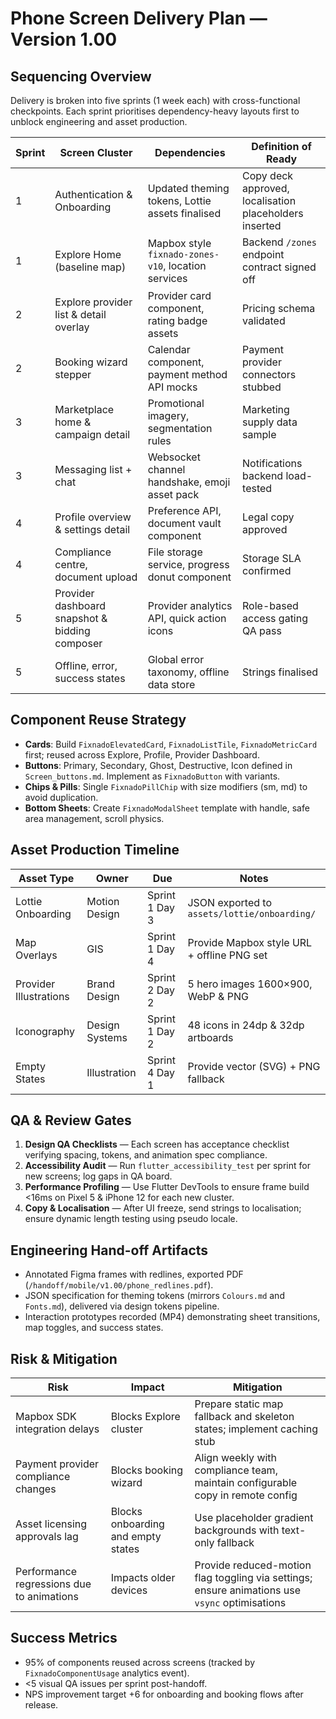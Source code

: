 # Phone Screen Delivery Plan — Version 1.00

## Sequencing Overview
Delivery is broken into five sprints (1 week each) with cross-functional checkpoints. Each sprint prioritises dependency-heavy layouts first to unblock engineering and asset production.

| Sprint | Screen Cluster | Dependencies | Definition of Ready |
| --- | --- | --- | --- |
| 1 | Authentication & Onboarding | Updated theming tokens, Lottie assets finalised | Copy deck approved, localisation placeholders inserted |
| 1 | Explore Home (baseline map) | Mapbox style `fixnado-zones-v10`, location services | Backend `/zones` endpoint contract signed off |
| 2 | Explore provider list & detail overlay | Provider card component, rating badge assets | Pricing schema validated |
| 2 | Booking wizard stepper | Calendar component, payment method API mocks | Payment provider connectors stubbed |
| 3 | Marketplace home & campaign detail | Promotional imagery, segmentation rules | Marketing supply data sample |
| 3 | Messaging list + chat | Websocket channel handshake, emoji asset pack | Notifications backend load-tested |
| 4 | Profile overview & settings detail | Preference API, document vault component | Legal copy approved |
| 4 | Compliance centre, document upload | File storage service, progress donut component | Storage SLA confirmed |
| 5 | Provider dashboard snapshot & bidding composer | Provider analytics API, quick action icons | Role-based access gating QA pass |
| 5 | Offline, error, success states | Global error taxonomy, offline data store | Strings finalised |

## Component Reuse Strategy
- **Cards**: Build `FixnadoElevatedCard`, `FixnadoListTile`, `FixnadoMetricCard` first; reused across Explore, Profile, Provider Dashboard.
- **Buttons**: Primary, Secondary, Ghost, Destructive, Icon defined in `Screen_buttons.md`. Implement as `FixnadoButton` with variants.
- **Chips & Pills**: Single `FixnadoPillChip` with size modifiers (sm, md) to avoid duplication.
- **Bottom Sheets**: Create `FixnadoModalSheet` template with handle, safe area management, scroll physics.

## Asset Production Timeline
| Asset Type | Owner | Due | Notes |
| --- | --- | --- | --- |
| Lottie Onboarding | Motion Design | Sprint 1 Day 3 | JSON exported to `assets/lottie/onboarding/` |
| Map Overlays | GIS | Sprint 1 Day 4 | Provide Mapbox style URL + offline PNG set |
| Provider Illustrations | Brand Design | Sprint 2 Day 2 | 5 hero images 1600×900, WebP & PNG |
| Iconography | Design Systems | Sprint 1 Day 2 | 48 icons in 24dp & 32dp artboards |
| Empty States | Illustration | Sprint 4 Day 1 | Provide vector (SVG) + PNG fallback |

## QA & Review Gates
1. **Design QA Checklists** — Each screen has acceptance checklist verifying spacing, tokens, and animation spec compliance.
2. **Accessibility Audit** — Run `flutter_accessibility_test` per sprint for new screens; log gaps in QA board.
3. **Performance Profiling** — Use Flutter DevTools to ensure frame build <16ms on Pixel 5 & iPhone 12 for each new cluster.
4. **Copy & Localisation** — After UI freeze, send strings to localisation; ensure dynamic length testing using pseudo locale.

## Engineering Hand-off Artifacts
- Annotated Figma frames with redlines, exported PDF (`/handoff/mobile/v1.00/phone_redlines.pdf`).
- JSON specification for theming tokens (mirrors `Colours.md` and `Fonts.md`), delivered via design tokens pipeline.
- Interaction prototypes recorded (MP4) demonstrating sheet transitions, map toggles, and success states.

## Risk & Mitigation
| Risk | Impact | Mitigation |
| --- | --- | --- |
| Mapbox SDK integration delays | Blocks Explore cluster | Prepare static map fallback and skeleton states; implement caching stub |
| Payment provider compliance changes | Blocks booking wizard | Align weekly with compliance team, maintain configurable copy in remote config |
| Asset licensing approvals lag | Blocks onboarding and empty states | Use placeholder gradient backgrounds with text-only fallback |
| Performance regressions due to animations | Impacts older devices | Provide reduced-motion flag toggling via settings; ensure animations use `vsync` optimisations |

## Success Metrics
- 95% of components reused across screens (tracked by `FixnadoComponentUsage` analytics event).
- <5 visual QA issues per sprint post-handoff.
- NPS improvement target +6 for onboarding and booking flows after release.
